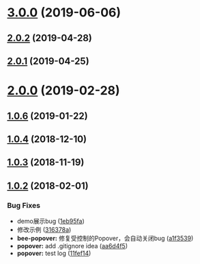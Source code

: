 <a name="3.0.0"></a>
# [3.0.0](https://github.com/tinper-bee/bee-popover/compare/v2.0.2...v3.0.0) (2019-06-06)



<a name="2.0.2"></a>
## [2.0.2](https://github.com/tinper-bee/bee-popover/compare/v2.0.1...v2.0.2) (2019-04-28)



<a name="2.0.1"></a>
## [2.0.1](https://github.com/tinper-bee/bee-popover/compare/v2.0.0...v2.0.1) (2019-04-25)



<a name="2.0.0"></a>
# [2.0.0](https://github.com/tinper-bee/bee-popover/compare/v1.0.6...v2.0.0) (2019-02-28)



<a name="1.0.6"></a>
## [1.0.6](https://github.com/tinper-bee/bee-popover/compare/v1.0.4...v1.0.6) (2019-01-22)



<a name="1.0.4"></a>
## [1.0.4](https://github.com/tinper-bee/bee-popover/compare/v1.0.3...v1.0.4) (2018-12-10)



<a name="1.0.3"></a>
## [1.0.3](https://github.com/tinper-bee/bee-popover/compare/v1.0.2...v1.0.3) (2018-11-19)



<a name="1.0.2"></a>
## [1.0.2](https://github.com/tinper-bee/bee-popover/compare/11fef14...v1.0.2) (2018-02-01)


### Bug Fixes

* demo展示bug ([1eb95fa](https://github.com/tinper-bee/bee-popover/commit/1eb95fa))
* 修改示例 ([316378a](https://github.com/tinper-bee/bee-popover/commit/316378a))
* **bee-popover:** 修复受控制的Popover，会自动关闭bug ([a1f3539](https://github.com/tinper-bee/bee-popover/commit/a1f3539))
* **popover:** add .gitignore idea ([aa6d4f5](https://github.com/tinper-bee/bee-popover/commit/aa6d4f5))
* **popover:** test log ([11fef14](https://github.com/tinper-bee/bee-popover/commit/11fef14))



